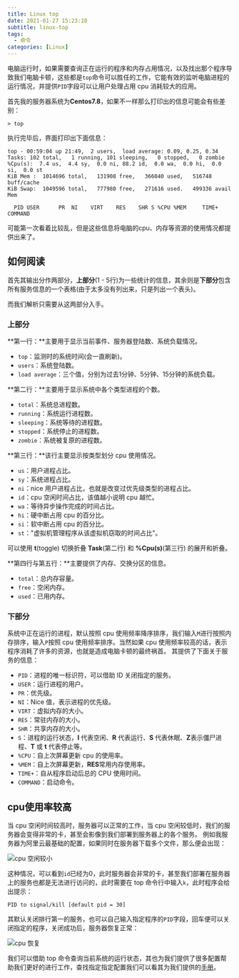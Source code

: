 ```yaml
---
title: Linux top
date: 2021-01-27 15:23:10
subtitle: linux-top
tags:
  - 命令
categories: [Linux]
---
```


电脑运行时，如果需要查询正在运行的程序和内存占用情况，以及找出那个程序导致我们电脑卡顿，这些都是`top`命令可以胜任的工作，它能有效的监听电脑进程的运行情况，并提供`PID`字段可以让用户处理占用 cpu 消耗较大的应用。

<!-- more -->

首先我的服务器系统为**Centos7.8**，如果不一样那么打印出的信息可能会有些差别：
```
> top
```
执行完毕后，界面打印出下面信息：
```
top - 00:59:04 up 21:49,  2 users,  load average: 0.09, 0.25, 0.34
Tasks: 102 total,   1 running, 101 sleeping,   0 stopped,   0 zombie
%Cpu(s):  7.4 us,  4.4 sy,  0.0 ni, 88.2 id,  0.0 wa,  0.0 hi,  0.0 si,  0.0 st
KiB Mem :  1014696 total,   131908 free,   366040 used,   516748 buff/cache
KiB Swap:  1049596 total,   777980 free,   271616 used.   499336 avail Mem 

  PID USER      PR  NI    VIRT    RES    SHR S %CPU %MEM     TIME+ COMMAND 
```
可能第一次看着比较乱，但是这些信息将电脑的cpu、内存等资源的使用情况都提供出来了。

## 如何阅读
首先其输出分作两部分，**上部分**(1 - 5行)为一些统计的信息，其余则是**下部分**包含所有服务信息的一个表格(由于太多没有列出来，只是列出一个表头)。

而我们解析只需要从这两部分入手。
### 上部分
**第一行：**主要用于显示当前事件、服务器登陆数、系统负载情况。
- `top`：监测时的系统时间(会一直刷新)。
- `users`：系统登陆数。
- `load average`：三个值，分别为过去1分钟、5分钟、15分钟的系统负载。

**第二行：**主要用于显示系统中各个类型进程的个数。
- `total`：系统总进程数。
- `running`：系统运行进程数。
- `sleeping`：系统等待的进程数。
- `stopped`：系统停止的进程数。
- `zombie`：系统被复原的进程数。

**第三行：**该行主要显示按类型划分 cpu 使用情况。
- `us`：用户进程占比。
- `sy`：系统进程占比。
- `ni`：nice 用户进程占比，也就是改变过优先级类型的进程占比。
- `id`：cpu 空闲时间占比，该值越小说明 cpu 越忙。
- `wa`：等待异步操作完成的时间占比。
- `hi`：硬中断占用 cpu 的百分比。
- `si`：软中断占用 cpu 的百分比。
- `st`："虚拟机管理程序从该虚拟机窃取的时间占比"。

可以使用 **t**(toggle) 切换折叠 **Task**(第二行) 和 **%Cpu(s)**(第三行) 的展开和折叠。

**第四行与第五行：**主要提供了内存、交换分区的信息。
- `total`：总内存容量。
- `free`：空闲内存。
- `used`：已用内存。

### 下部分
系统中正在运行的进程，默认按照 cpu 使用频率降序排序，我们输入`M`进行按照内存排序，输入`P`按照 cpu 使用频率排序。当然如果 cpu 使用频率较高的话，表示程序消耗了许多的资源，也就是造成电脑卡顿的最终祸首。
其提供了下面关于服务的信息：
- `PID`：进程的唯一标识符，可以借助 ID 关闭指定的服务。
- `USER`：运行进程的用户。
- `PR`：优先级。
- `NI`：Nice 值，表示进程的优先级。
- `VIRT`：虚拟内存的大小。
-  `RES`：常驻内存的大小。
-  `SHR`：共享内存的大小。
-  `S`：进程的运行状态，**I** 代表空闲、**R** 代表运行、**S** 代表休眠、**Z**表示僵尸进程、**T** 或 **t** 代表停止等。
-  `%CPU`：自上次屏幕更新 cpu 的使用率。
-  `%MEM`：自上次屏幕更新，**RES**常用内存使用率。
-  `TIME+`：自从程序启动后总的 CPU 使用时间。
-  `COMMAND`：启动命令。

## cpu使用率较高
当 cpu 空闲时间较高时，服务器可以正常的工作，当 cpu 空闲较低时，我们的服务器会变得非常的卡，甚至会影像到我们部署到服务器上的各个服务。
例如我服务器为阿里云最基础的配置，如果同时在服务器下载多个文件，那么便会出现：

![cpu 空闲较小](https://img.bipch.cn/2021/02/03/fadf5610c2839.png)

这种情况，可以看到`id`已经为0，此时服务器会非常的卡，甚至我们部署在服务器上的服务也都是无法进行访问的，此时需要在 top 命令行中输入`k`，此时程序会给出提示：
```
PID to signal/kill [default pid = 30] 
```
其默认关闭排行第一的服务，也可以自己输入指定程序的`PID`字段，回车便可以关闭指定的程序，关闭成功后，服务器恢复正常：

![cpu 恢复](https://img.bipch.cn/2021/02/03/aa81b31b64157.png)

我们可以借助 top 命令查询当前系统的运行状态，其也为我们提供了很多配置帮助我们更好的进行工作，查找指定指定配置我们可以看其为我们提供的[手册](https://man7.org/linux/man-pages/man1/top.1.html)。